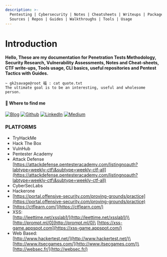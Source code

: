 ```yaml
---
description: >-
  Pentesting | Cybersecurity | Notes | Cheatsheets | Writeups | Packages |
  Sources | Repos | Guides | Walkthroughs | Tools | Usage
---
```


# Introduction

**Hello, These are my documentation for Penetration Tests Methodology, Security Research, Vulnerability Assessments, Notes and Cheat-sheets, CTF write-ups, Tools usage, CLI basics, useful repositories and Pentest Tactics with Guides.**

```
~ gk2savage@root 福 : cat quote.txt
The ultimate goal is to be an interesting, useful and wholesome person.
```

#### 💊 Where to find me

[![Blog](https://camo.githubusercontent.com/25553a8e23dd56507e831907c94864d933d47ef933c4de554fd75cdb14befc42/68747470733a2f2f696d672e736869656c64732e696f2f62616467652f426c6f672d2532334646343038382e7376673f267374796c653d666f722d7468652d6261646765266c6f676f3d6875676f266c6f676f436f6c6f723d7768697465)](https://gk2savage.github.io/)     [![Github](https://camo.githubusercontent.com/297212f5cfd71f14f1a774a22bfd24b24bfa996aa72f4d941f790c8606ca8f0d/68747470733a2f2f696d672e736869656c64732e696f2f62616467652f4769744875622d2532333132313030452e7376673f267374796c653d666f722d7468652d6261646765266c6f676f3d476974687562266c6f676f436f6c6f723d7768697465)](https://github.com/gk2savage)     [![LinkedIn](https://camo.githubusercontent.com/a493f6833f99fb3c85788d6d9305e6b7a42b838e5ee5d138fd9a8214a7e77472/68747470733a2f2f696d672e736869656c64732e696f2f62616467652f6c696e6b6564696e2d2532333030373742352e7376673f267374796c653d666f722d7468652d6261646765266c6f676f3d6c696e6b6564696e266c6f676f436f6c6f723d7768697465)](https://www.linkedin.com/in/girish41)     [![Medium](https://camo.githubusercontent.com/49c80c79c674e543c2c7c2ee7930cc15791f4bd56da17c4b3c91c273349bef8d/68747470733a2f2f696d672e736869656c64732e696f2f62616467652f6d656469756d2d2532333132313030452e7376673f267374796c653d666f722d7468652d6261646765266c6f676f3d6d656469756d266c6f676f436f6c6f723d7768697465)](https://medium.com/@gk2savageofficial)

### PLATFORMS

* TryHackMe
* Hack The Box
* VulnHub
* Pentester Academy
* Attack Defense\
  [https://attackdefense.pentesteracademy.com/listingnoauth?labtype=weekly-ctf\&subtype=weekly-ctf-all](https://attackdefense.pentesteracademy.com/listingnoauth?labtype=weekly-ctf\&subtype=weekly-ctf-all)
* CyberSecLabs
* Hackerone
* [https://portal.offensive-security.com/proving-grounds/practice](https://portal.offensive-security.com/proving-grounds/practice)
* [https://ctflearn.com/](https://ctflearn.com/)
* XSS:\
  [http://leettime.net/xsslab1/](http://leettime.net/xsslab1/)\
  [http://prompt.ml/0](http://prompt.ml/0)\
  [https://xss-game.appspot.com](https://xss-game.appspot.com/)
* Web Based:\
  [http://www.hackertest.net/](http://www.hackertest.net/)\
  [http://www.itsecgames.com/](http://www.itsecgames.com/)\
  [http://websec.fr/](http://websec.fr/)
